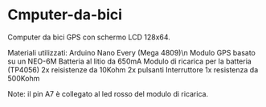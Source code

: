 # Cmputer-da-bici
Computer da bici GPS con schermo LCD 128x64.

Materiali utilizzati:
Arduino Nano Every (Mega 4809)\n
Modulo GPS basato su un NEO-6M
Batteria al litio da 650mA
Modulo di ricarica per la batteria (TP4056)
2x reisistenze da 10Kohm
2x pulsanti
Interruttore
1x resistenza da 500Kohm

Note: il pin A7 è collegato al led rosso del modulo di ricarica.
